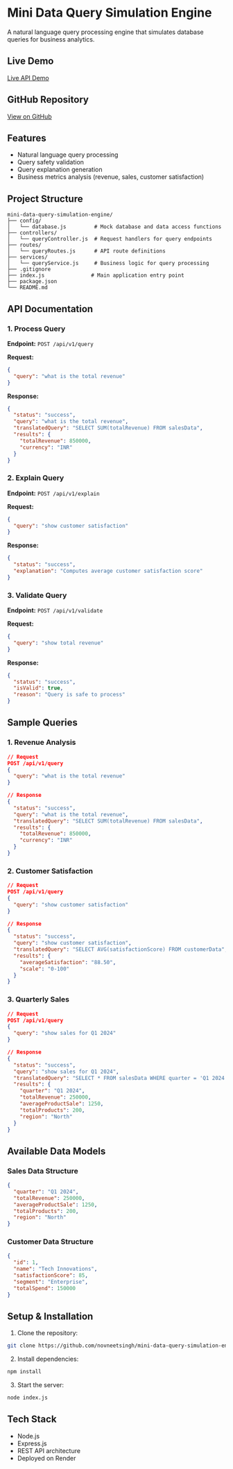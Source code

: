 # Mini Data Query Simulation Engine

A natural language query processing engine that simulates database queries for business analytics.

## Live Demo

[Live API Demo](https://mini-data-query-simulation-engine-pu7a.onrender.com)

## GitHub Repository

[View on GitHub](https://github.com/novneetsingh/mini-data-query-simulation-engine)

## Features

- Natural language query processing
- Query safety validation
- Query explanation generation
- Business metrics analysis (revenue, sales, customer satisfaction)

## Project Structure

```
mini-data-query-simulation-engine/
├── config/
│   └── database.js         # Mock database and data access functions
├── controllers/
│   └── queryController.js  # Request handlers for query endpoints
├── routes/
│   └── queryRoutes.js      # API route definitions
├── services/
│   └── queryService.js     # Business logic for query processing
├── .gitignore
├── index.js               # Main application entry point
├── package.json
└── README.md
```

## API Documentation

### 1. Process Query

**Endpoint:** `POST /api/v1/query`

**Request:**

```json
{
  "query": "what is the total revenue"
}
```

**Response:**

```json
{
  "status": "success",
  "query": "what is the total revenue",
  "translatedQuery": "SELECT SUM(totalRevenue) FROM salesData",
  "results": {
    "totalRevenue": 850000,
    "currency": "INR"
  }
}
```

### 2. Explain Query

**Endpoint:** `POST /api/v1/explain`

**Request:**

```json
{
  "query": "show customer satisfaction"
}
```

**Response:**

```json
{
  "status": "success",
  "explanation": "Computes average customer satisfaction score"
}
```

### 3. Validate Query

**Endpoint:** `POST /api/v1/validate`

**Request:**

```json
{
  "query": "show total revenue"
}
```

**Response:**

```json
{
  "status": "success",
  "isValid": true,
  "reason": "Query is safe to process"
}
```

## Sample Queries

### 1. Revenue Analysis

```json
// Request
POST /api/v1/query
{
  "query": "what is the total revenue"
}

// Response
{
  "status": "success",
  "query": "what is the total revenue",
  "translatedQuery": "SELECT SUM(totalRevenue) FROM salesData",
  "results": {
    "totalRevenue": 850000,
    "currency": "INR"
  }
}
```

### 2. Customer Satisfaction

```json
// Request
POST /api/v1/query
{
  "query": "show customer satisfaction"
}

// Response
{
  "status": "success",
  "query": "show customer satisfaction",
  "translatedQuery": "SELECT AVG(satisfactionScore) FROM customerData",
  "results": {
    "averageSatisfaction": "88.50",
    "scale": "0-100"
  }
}
```

### 3. Quarterly Sales

```json
// Request
POST /api/v1/query
{
  "query": "show sales for Q1 2024"
}

// Response
{
  "status": "success",
  "query": "show sales for Q1 2024",
  "translatedQuery": "SELECT * FROM salesData WHERE quarter = 'Q1 2024'",
  "results": {
    "quarter": "Q1 2024",
    "totalRevenue": 250000,
    "averageProductSale": 1250,
    "totalProducts": 200,
    "region": "North"
  }
}
```

## Available Data Models

### Sales Data Structure

```json
{
  "quarter": "Q1 2024",
  "totalRevenue": 250000,
  "averageProductSale": 1250,
  "totalProducts": 200,
  "region": "North"
}
```

### Customer Data Structure

```json
{
  "id": 1,
  "name": "Tech Innovations",
  "satisfactionScore": 85,
  "segment": "Enterprise",
  "totalSpend": 150000
}
```

## Setup & Installation

1. Clone the repository:

```bash
git clone https://github.com/novneetsingh/mini-data-query-simulation-engine.git
```

2. Install dependencies:

```bash
npm install
```

3. Start the server:

```bash
node index.js
```

## Tech Stack

- Node.js
- Express.js
- REST API architecture
- Deployed on Render
